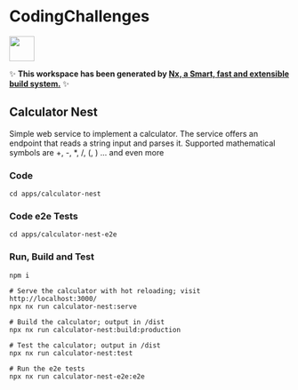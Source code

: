 # CodingChallenges

<a alt="Nx logo" href="https://nx.dev" target="_blank" rel="noreferrer"><img src="https://raw.githubusercontent.com/nrwl/nx/master/images/nx-logo.png" width="45"></a>

✨ **This workspace has been generated by [Nx, a Smart, fast and extensible build system.](https://nx.dev)** ✨

## Calculator Nest 

Simple web service to implement a calculator. The service offers an endpoint that reads a string input and parses it.
Supported mathematical symbols are +, -, *, /, (, ) ... and even more

### Code
```shell
cd apps/calculator-nest
```

### Code e2e Tests
```shell
cd apps/calculator-nest-e2e
```

### Run, Build and Test

```shell
npm i 

# Serve the calculator with hot reloading; visit http://localhost:3000/
npx nx run calculator-nest:serve

# Build the calculator; output in /dist
npx nx run calculator-nest:build:production

# Test the calculator; output in /dist
npx nx run calculator-nest:test

# Run the e2e tests
npx nx run calculator-nest-e2e:e2e

```
